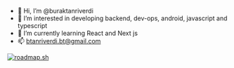 - 👋 Hi, I’m @buraktanriverdi
- 👀 I’m interested in developing backend, dev-ops, android, javascript and typescript
- 🌱 I’m currently learning React and Next js
- 📫 btanriverdi.bt@gmail.com 

[![roadmap.sh](https://api.roadmap.sh/v1-badge/tall/64c0d448fcdcf9c5d50d6239?variant=dark)](https://roadmap.sh)


